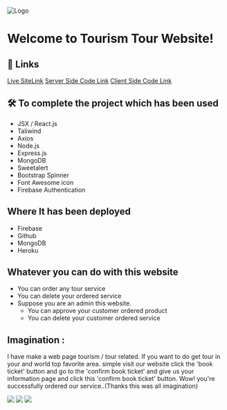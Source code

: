 ![Logo](https://i.ibb.co/yNmkGnm/logo-dark.png)

# Welcome to Tourism Tour Website!

## 🔗 Links

[Live SiteLink](https://tourist-tour-886c2.web.app/)
[Server Side Code Link](https://github.com/programming-hero-web-course1/tourism-or-delivery-website-server-side-codergalib20)
[Client Side Code Link ](https://github.com/programming-hero-web-course1/tourism-or-delivery-website-client-side-codergalib20)

## 🛠 To complete the project which has been used

- JSX / React.js
- Taliwind
- Axios
- Node.js
- Express.js
- MongoDB
- Sweetalert
- Bootstrap Spinner
- Font Awesome icon
- Firebase Authentication

## Where It has been deployed

- Firebase
- Github
- MongoDB
- Heroku

## Whatever you can do with this website

- You can order any tour service
- You can delete your ordered service
- Suppose you are an admin this website.
  - You can approve your customer ordered product
  - You can delete your customer ordered service

## Imagination :

I have make a web page tourism / tour related. If you want to do get tour in your and world top favorite area. simple visit our website click the 'book ticket' button and go to the 'confirm book ticket' and give us your information page and click this 'confirm book ticket' button. Wow! you're successfully ordered our service..(Thanks this was all imagination)

<img src="https://i.ibb.co/3vjcyCS/Screenshot-2021-10-31-at-06-44-33-Tourism-Tour.png">
<img src="https://i.ibb.co/rtqQV18/Screenshot-2021-10-31-at-06-44-57-Tourism-Tour.png">
<img src="https://i.ibb.co/ZSwJNVT/Screenshot-13.png">

